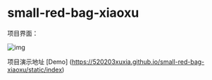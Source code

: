 
# small-red-bag-xiaoxu

项目界面：

![img](https://github.com/520203xuxia/small-red-bag-xiaoxu/raw/master/src/img/游戏界面.jpg)


项目演示地址
[Demo] (https://520203xuxia.github.io/small-red-bag-xiaoxu/static/index)

